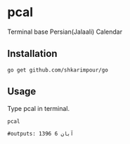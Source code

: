 # pcal
Terminal base Persian(Jalaali) Calendar

## Installation
```
go get github.com/shkarimpour/go
```

## Usage
Type pcal in terminal.
```
pcal

#outputs: 1396 آبان 6
```
